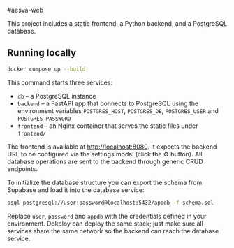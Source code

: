 #aesva-web

This project includes a static frontend, a Python backend, and a PostgreSQL database.

## Running locally

```sh
docker compose up --build
```

This command starts three services:

* `db` – a PostgreSQL instance
* `backend` – a FastAPI app that connects to PostgreSQL using the environment variables `POSTGRES_HOST`, `POSTGRES_DB`, `POSTGRES_USER` and `POSTGRES_PASSWORD`
* `frontend` – an Nginx container that serves the static files under `frontend/`

The frontend is available at <http://localhost:8080>. It expects the backend URL to be configured via the settings modal (click the ⚙️ button). All database operations are sent to the backend through generic CRUD endpoints.

To initialize the database structure you can export the schema from Supabase and load it into the database service:

```sh
psql postgresql://user:password@localhost:5432/appdb -f schema.sql
```

Replace `user`, `password` and `appdb` with the credentials defined in your environment. Dokploy can deploy the same stack; just make sure all services share the same network so the backend can reach the database service.
